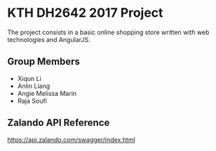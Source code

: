 
# KTH DH2642 2017 Project

The project consists in a basic online shopping store written with web technologies and AngularJS.

## Group Members

- Xiqun Li
- Anlin Liang
- Angie Melissa Marin
- Raja Soufi

## Zalando API Reference

https://api.zalando.com/swagger/index.html
